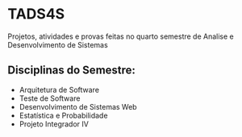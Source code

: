 # TADS4S
Projetos, atividades e provas feitas no quarto semestre de Analise e Desenvolvimento de Sistemas

## Disciplinas do Semestre:
- Arquitetura de Software
- Teste de Software
- Desenvolvimento de Sistemas Web
- Estatística e Probabilidade
- Projeto Integrador IV
